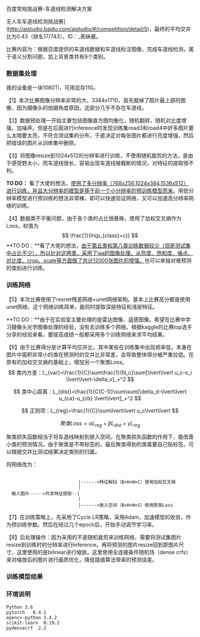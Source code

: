 百度常规挑战赛-车道线检测解决方案

无人车车道线检测挑战赛](http://aistudio.baidu.com/aistudio/#/competition/detail/5)，最终的平均交并比为0.43（排名17/743），ID：_表妹酱。

比赛内容为：根据百度提供的车道线数据和车道线标注图像，完成车道线检测，属于语义分割问题，加上背景类共有9个类别。

### 数据集处理

我的设备是一块1080Ti，可用显存11G。

【1】本次比赛图像分辨率非常的大，3384x1710，首先裁掉了图片最上部的图像，因为摄像头的拍摄角度原因，这部分几乎不存在车道线。

【2】数据预处理一开始主要包括图像直方图均衡化，随机翻转，随机对比度增强，加噪声。但是在后面进行inference时发现训练集road3和road4中好多图片要么太暗要太亮，不符合测试集的分布，于是决定对每张图片都进行亮度增强，然后把错误的图片从训练集中删除。

【3】将图像resize到1024x512的分辨率进行训练，不使用随机裁剪的方法，是由于感受野太小，而车道线很长，容易出现车道线被截断的情况，对特征的提取很不利。

**TO DO：** 看了大佬的想法，<u>使用了多分辨率（768x256,1024x384,1536x512）进行训练，并且大分辨率的模型是基于前一个小分辨率的预训练模型而来</u>。用低分辨率模型进行预训练的想法非常棒，即可以快速验证网络，又可以加速高分辨率网络的训练。

【4】数据类不平衡问题，由于各个类的占比很悬殊，使用了加权交叉熵作为Loss，权值为
$$
\frac{1}{ln(p_{class}+c)}
$$
**TO DO：**看了大佬的想法，<u>由于第五类和第八类训练数据较少（但是测试集中占比不少），所以针对这两类，采用了iaa的图像处理，从亮度、饱和度、噪点、对比度、crop、scale等方面做了共计12000张图片的增强。</u>也可以单独对难预测的类别进行训练。

### 训练网络

【5】本次比赛使用了resnet残差网络+unet网络架构。基本上比赛高分都是使用unet网络，这个网络训练简单，能同时提取深层特征和浅层特征。

**TO DO：**由于在实验室主要处理的是雷达图像、遥感图像。希望在比赛中学习摄像头光学图像处理的经验，没有去训练多个网络。根据kaggle的比赛top选手分享的经验来看，要提高成绩一般都采用多个训练网络来求平均结果。

【6】由于比赛得分是计算平均交并比，其中某些在训练集中出现频率低，本身在图片中面积非常小的类在预测时的交并比非常差，会导致整体得分被严重拉低。在原有的加权交叉熵的基础上，增加另一个聚类Loss。
$$
类内方差：L_{var}=\frac{1}{C}\sum\frac{1}{N_c}\sum[\lvert\lvert u_c-x_i \lvert\lvert-\delta_v]_+^2
$$

$$
类中心距离：L_{dist}=\frac{1}{C(C-1)}\sum\sum[\delta_d-\lvert\lvert u_{ca}-u_{cb} \lvert\lvert]_+^2
$$

$$
正则项：L_{reg}=\frac{1}{C}\sum\lvert\lvert u_c\lvert\lvert
$$


$$
聚类Loss=\alpha L_{reg}+\beta L_{dist}+\gamma L_{reg}
$$


聚类损失函数相当于将车道线映射到嵌入空间，在聚类损失函数的作用下，能改善小类的预测情况。由于聚类是不带标签的，最后聚类得到的类属要自己贴标签。可以根据交并比测试结果决定类别的归属。

将网络改为：

```
                            
                           |------>特征解码（B×H×W×C）使用加权交叉熵
                           |
  输入图片----->共享特征提取--|
                           |
                           |------>嵌入空间（B×H×W×S）使用聚类Loss
```

【7】在训练策略上，先采用了Cycle LR策略，采用Adam，加速模型的收敛，作为预训练参数。然后在经过几个epoch后，开始手动调节学习率。

【8】后处理操作：因为采用的不是随机裁剪来训练网络，需要将测试集图片resize到训练时的分辨率进行inference。再将预测的图片resize回到原图片尺寸，这里使用的是bilinear进行缩放。这里使用全连接条件随机场（dense crfs）来对缩放后的图片进行画质优化，降低插值算法带来的预测误差。

### 训练模型结果

### 环境说明

```
Python 3.6
pytorch   0.4.1
opencv-python 3.4.2
scikit-learn  0.19.2
pydensecrf  2.2

```

